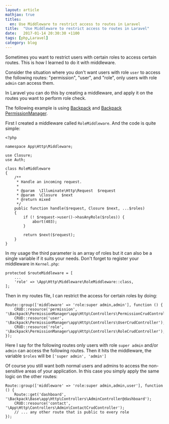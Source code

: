 ```yaml
---
layout: article
mathjax: true
titles:
  en: Use Middleware to restrict access to routes in Laravel
title:  "Use Middleware to restrict access to routes in Laravel"
date:   2017-01-14 20:30:30 +1100
tags: [php,Laravel]
category: blog
---
```


Sometimes you want to restrict users with certain roles to access certain routes. This is how I learned to do it with middleware.

Consider the situation where you don't want users with role `user` to access the following routes: "permission", "user", and "role", only users with role `admin` can access them.

In Laravel you can do this by creating a middleware, and apply it on the routes you want to perform role check.

The following example is using [Backpack](https://backpackforlaravel.com/) and [Backpack PermissionManager](https://github.com/Laravel-Backpack/PermissionManager).

First I created a middleware called `RoleMiddleware`. And the code is quite simple:

```
<?php

namespace App\Http\Middleware;

use Closure;
use Auth;

class RoleMiddleware
{
    /**
     * Handle an incoming request.
     *
     * @param  \Illuminate\Http\Request  $request
     * @param  \Closure  $next
     * @return mixed
     */
    public function handle($request, Closure $next, ...$roles)
    {
        if (! $request->user()->hasAnyRole($roles)) {
            abort(403);
        }

        return $next($request);
    }
}
```

In my usage the third parameter is an array of roles but it can also be a single variable if it suits your needs. Don't forget to register your middleware in `Kernel.php`:

```
protected $routeMiddleware = [
    ...
    'role' => \App\Http\Middleware\RoleMiddleware::class,
];
```

Then in my routes file, I can restrict the access for certain roles by doing:

```
Route::group(['middleware' => 'role:super admin,admin'], function () {
    CRUD::resource('permission', '\Backpack\PermissionManager\app\Http\Controllers\PermissionCrudController');
    CRUD::resource('user', '\Backpack\PermissionManager\app\Http\Controllers\UserCrudController');
    CRUD::resource('role', '\Backpack\PermissionManager\app\Http\Controllers\RoleCrudController');
});
```

Here I say for the following routes only users with role `super admin` and/or `admin` can access the following routes. Then it hits the middleware, the variable `$roles` will be `['super admin', 'admin']`

Of course you still want both normal users and admins to access the non-sensitive areas of your application. In this case you simply apply the same logic on the other routes:

```
Route::group(['middleware' => 'role:super admin,admin,user'], function () {
    Route::get('dashboard', '\Backpack\Base\app\Http\Controllers\AdminController@dashboard');
    CRUD::resource('contact', '\App\Http\Controllers\Admin\ContactCrudController');
    // ... any other route that is public to every role
});
```
